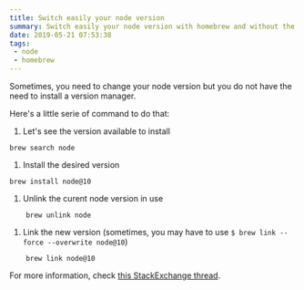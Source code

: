 ```yaml
---
title: Switch easily your node version
summary: Switch easily your node version with homebrew and without the need to install a version manager
date: 2019-05-21 07:53:38
tags:
 - node
 - homebrew
---
```


Sometimes, you need to change your node version but you do not have the need to install a version manager.

Here's a little serie of command to do that:

1. Let's see the version available to install

```shell
brew search node
```

1. Install the desired version

```shell
brew install node@10
```

1. Unlink the curent node version in use

```shell
    brew unlink node
```

1. Link the new version (sometimes, you may have to use `$ brew link --force
   --overwrite node@10`)

```shell
    brew link node@10
```

For more information, check [this StackExchange thread](https://apple.stackexchange.com/questions/171530/how-do-i-downgrade-node-or-install-a-specific-previous-version-using-homebrew).
